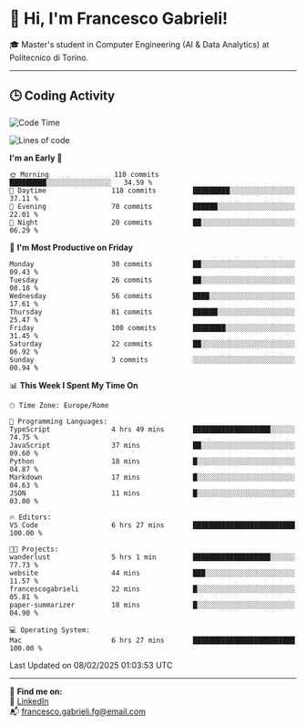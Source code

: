 # 👋 Hi, I'm Francesco Gabrieli!

🎓 Master's student in Computer Engineering (AI & Data Analytics) at Politecnico di Torino.  

---

## 🕒 Coding Activity

<!--START_SECTION:waka-->
![Code Time](http://img.shields.io/badge/Code%20Time-7%20hrs%2011%20mins-blue)

![Lines of code](https://img.shields.io/badge/From%20Hello%20World%20I%27ve%20Written-33.4%20thousand%20lines%20of%20code-blue)

**I'm an Early 🐤** 

```text
🌞 Morning                110 commits         █████████░░░░░░░░░░░░░░░░   34.59 % 
🌆 Daytime                118 commits         █████████░░░░░░░░░░░░░░░░   37.11 % 
🌃 Evening                70 commits          ██████░░░░░░░░░░░░░░░░░░░   22.01 % 
🌙 Night                  20 commits          ██░░░░░░░░░░░░░░░░░░░░░░░   06.29 % 
```
📅 **I'm Most Productive on Friday** 

```text
Monday                   30 commits          ██░░░░░░░░░░░░░░░░░░░░░░░   09.43 % 
Tuesday                  26 commits          ██░░░░░░░░░░░░░░░░░░░░░░░   08.18 % 
Wednesday                56 commits          ████░░░░░░░░░░░░░░░░░░░░░   17.61 % 
Thursday                 81 commits          ██████░░░░░░░░░░░░░░░░░░░   25.47 % 
Friday                   100 commits         ████████░░░░░░░░░░░░░░░░░   31.45 % 
Saturday                 22 commits          ██░░░░░░░░░░░░░░░░░░░░░░░   06.92 % 
Sunday                   3 commits           ░░░░░░░░░░░░░░░░░░░░░░░░░   00.94 % 
```


📊 **This Week I Spent My Time On** 

```text
🕑︎ Time Zone: Europe/Rome

💬 Programming Languages: 
TypeScript               4 hrs 49 mins       ███████████████████░░░░░░   74.75 % 
JavaScript               37 mins             ██░░░░░░░░░░░░░░░░░░░░░░░   09.60 % 
Python                   18 mins             █░░░░░░░░░░░░░░░░░░░░░░░░   04.87 % 
Markdown                 17 mins             █░░░░░░░░░░░░░░░░░░░░░░░░   04.63 % 
JSON                     11 mins             █░░░░░░░░░░░░░░░░░░░░░░░░   03.00 % 

🔥 Editors: 
VS Code                  6 hrs 27 mins       █████████████████████████   100.00 % 

🐱‍💻 Projects: 
wanderlust               5 hrs 1 min         ███████████████████░░░░░░   77.73 % 
website                  44 mins             ███░░░░░░░░░░░░░░░░░░░░░░   11.57 % 
francescogabrieli        22 mins             █░░░░░░░░░░░░░░░░░░░░░░░░   05.81 % 
paper-summarizer         18 mins             █░░░░░░░░░░░░░░░░░░░░░░░░   04.90 % 

💻 Operating System: 
Mac                      6 hrs 27 mins       █████████████████████████   100.00 % 
```


 Last Updated on 08/02/2025 01:03:53 UTC
<!--END_SECTION:waka-->


---



🔗 **Find me on:**  
💼 [LinkedIn](https://www.linkedin.com/in/francesco-gabrieli)  
📬 francesco.gabrieli.fg@email.com  



